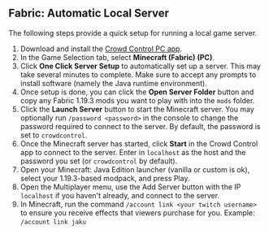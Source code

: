 ## Fabric: Automatic Local Server

The following steps provide a quick setup for running a local game server.

1. Download and install the [Crowd Control PC app](https://crowdcontrol.live/setup).
2. In the Game Selection tab, select **Minecraft (Fabric) (PC)**.
3. Click **One Click Server Setup** to automatically set up a server. This may take several minutes
   to complete. Make sure to accept any prompts to install software (namely the Java runtime
   environment).
4. Once setup is done, you can click the **Open Server Folder** button and copy any
   Fabric 1.19.3 mods you want to play with into the `mods` folder.
5. Click the **Launch Server** button to start the Minecraft server. You may optionally run
   `/password <password>` in the console to change the password required to connect to the server.
   By default, the password is set to `crowdcontrol`.
6. Once the Minecraft server has started, click **Start** in the Crowd Control app to connect to the
   server. Enter in `localhost` as the host and the password you set (or `crowdcontrol` by default).
7. Open your Minecraft: Java Edition launcher (vanilla or custom is ok), select your 1.19.3-based
   modpack, and press Play.
8. Open the Multiplayer menu, use the Add Server button with the IP `localhost` if you haven't
   already, and connect to the server.
9. In Minecraft, run the command `/account link <your twitch username>` to ensure you receive
   effects that viewers purchase for you. Example: `/account link jaku`
